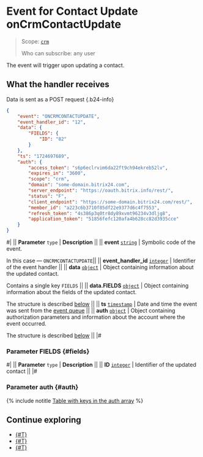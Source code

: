 # Event for Contact Update onCrmContactUpdate

> Scope: [`crm`](../../../scopes/permissions.md)
> 
> Who can subscribe: any user

The event will trigger upon updating a contact.

## What the handler receives

Data is sent as a POST request {.b24-info}

```json
{
    "event": "ONCRMCONTACTUPDATE",
    "event_handler_id": "12",
    "data": {
        "FIELDS": {
            "ID": "82"
        }
    },
    "ts": "1724697689",
    "auth": {
        "access_token": "s6p6eclrvim6da22ft9ch94ekreb52lv",
        "expires_in": "3600",
        "scope": "crm",
        "domain": "some-domain.bitrix24.com",
        "server_endpoint": "https://oauth.bitrix.info/rest/",
        "status": "F",
        "client_endpoint": "https://some-domain.bitrix24.com/rest/",
        "member_id": "a223c6b3710f85df22e9377d6c4f7553",
        "refresh_token": "4s386p3q0tr8dy89xvmt96234v3dljg8",
        "application_token": "51856fefc120afa4b628cc82d3935cce"
    }
}
```

#|
|| **Parameter**
`type` | **Description** ||
|| **event**
[`string`](../../../data-types.md) | Symbolic code of the event.

In this case — `ONCRMCONTACTUPDATE`||
|| **event_handler_id**
[`integer`](../../../data-types.md) | Identifier of the event handler ||
|| **data**
[`object`](../../../data-types.md) | Object containing information about the updated contact.

Contains a single key `FIELDS` ||
|| **data.FIELDS**
[`object`](../../../data-types.md) | Object containing information about the fields of the updated contact.

The structure is described [below](#fields) ||
|| **ts**
[`timestamp`](../../../data-types.md) | Date and time the event was sent from the [event queue](../../../events/index.md) ||
|| **auth**
[`object`](../../../data-types.md) | Object containing authorization parameters and information about the account where the event occurred.

The structure is described [below](#auth) ||
|#

### Parameter FIELDS {#fields}

#|
|| **Parameter**
`type` | **Description** ||
|| **ID**
[`integer`](../../../data-types.md) | Identifier of the updated contact ||
|#

### Parameter auth {#auth}

{% include notitle [Table with keys in the auth array](../../../../_includes/auth-params-in-events.md) %}

## Continue exploring

- [{#T}](./index.md)
- [{#T}](./on-crm-contact-add.md)
- [{#T}](./on-crm-contact-delete.md)
